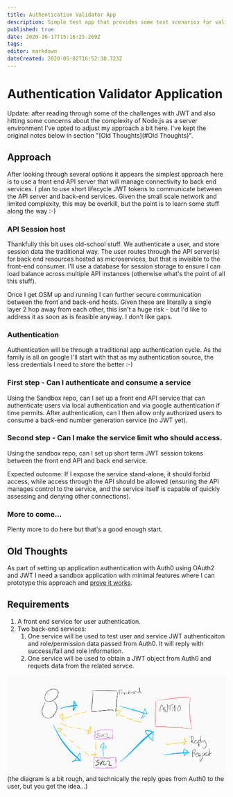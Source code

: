 ```yaml
---
title: Authentication Validator App
description: Simple test app that provides some test scenarios for validating OAuth2 authentication for users and services.
published: true
date: 2020-10-17T15:16:25.269Z
tags: 
editor: markdown
dateCreated: 2020-05-02T16:52:30.723Z
---
```


# Authentication Validator Application

Update: after reading through some of the challenges with JWT and also hitting some concerns about the complexity of Node.js as a server environment I've opted to adjust my approach a bit here. I've kept the original notes below in section "[Old Thoughts](#Old Thoughts)".

## Approach
After looking through several options it appears the simplest approach here is to use a front end API server that will manage connectivity to back end services. I plan to use short lifecycle JWT tokens to communicate between the API server and back-end services. Given the small scale network and limited complexity, this may be overkill, but the point is to learn some stuff along the way :-)

### API Session host
Thankfully this bit uses old-school stuff. We authenticate a user, and store session data the traditional way. The user routes through the API server(s) for back end resources hosted as microservices, but that is invisible to the front-end consumer. I'll use a database for session storage to ensure I can load balance across multiple API instances (otherwise what's the point of all this stuff).

Once I get OSM up and running I can further secure communication between the front and back-end hosts. Given these are literally a single layer 2 hop away from each other, this isn't a huge risk - but I'd like to address it as soon as is feasible anyway. I don't like gaps. 

### Authentication
Authentication will be through a traditional app authentication cycle. As the family is all on google I'll start with that as my authentication source, the less credentials I need to store the better :-)

### First step - Can I authenticate and consume a service	
Using the Sandbox repo, can I set up a front end API service that can authenticate users via local authentication and via google authentication if time permits. After authentication, can I then allow only authorized users to consume a back-end number generation service (no JWT yet).

### Second step - Can I make the service limit who should access. 
Using the sandbox repo, can I set up short term JWT session tokens between the front end API and back end service. 

Expected outcome: If I expose the service stand-alone, it should forbid access, while access through the API should be allowed (ensuring the API manages control to the service, and the service itself is capable of quickly assessing and denying other connections).

### More to come...
Plenty more to do here but that's a good enough start.


## Old Thoughts

As part of setting up application authentication with Auth0 using OAuth2 and JWT I need a sandbox application with minimal features where I can prototype this approach and [prove it works](Lessons).

## Requirements
1. A front end service for user authentication. 
2. Two back-end services:
	1. One service will be used to test user and service JWT authenticaiton and role/permission data passed from Auth0. It will reply with success/fail and role information.
	2. One service will be used to obtain a JWT object from Auth0 and requets data from the related servce.

![ink_(3).png](/ink_(3).png)
(the diagram is a bit rough, and technically the reply goes from Auth0 to the user, but you get the idea...)
